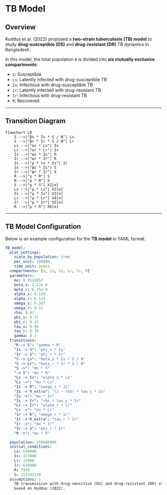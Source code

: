 # TB Model

## Overview  

Kuddus et al. (2022) proposed a **two-strain tuberculosis (TB) model** to study **drug-susceptible (DS)** and **drug-resistant (DR)** TB dynamics in Bangladesh.  

In this model, the total population `N` is divided into **six mutually exclusive compartments**:  

- `S`: Susceptible  
- `Ls`: Latently infected with drug-susceptible TB  
- `Is`: Infectious with drug-susceptible TB  
- `Lr`: Latently infected with drug-resistant TB  
- `Ir`: Infectious with drug-resistant TB  
- `R`: Recovered  

---
## Transition Diagram

```mermaid
flowchart LR
    S -->|"βs * Is * S / N"| Ls
    S -->|"βr * Ir * S / N"| Lr
    Ls -->|"αs * Ls"| Is
    Lr -->|"αr * Lr"| Ir
    Is -->|"ωs * Is"| R
    Ir -->|"ωr * Ir"| R
    Is -->|"ρ * τs * Is"| Ir
    Is -->|"φs * Is"| S
    Ir -->|"φr * Ir"| S
    R -->|"γ * R"| S
    N -->|"μ * N"| S
    S -->|"μ * S"| X1[∅]
    Ls -->|"μ * Ls"| X2[∅]
    Is -->|"μ * Is"| X3[∅]
    Lr -->|"μ * Lr"| X4[∅]
    Ir -->|"μ * Ir"| X5[∅]
    R -->|"μ * R"| X6[∅]
```

---

## TB Model Configuration

Below is an example configuration for the **TB model** in YAML format.

```yaml
TB_model:
  plot_settings:
    scale_by_population: true   
    per_unit: 100000           
    time_unit: years   
  compartments: [S, Ls, Is, Lr, Ir, R]
  parameters:
    mu: 0.0142857
    beta_s: 1.57e-8
    beta_r: 6.25e-9
    alpha_s: 0.129
    alpha_r: 0.129
    omega_s: 0.287
    omega_r: 0.12
    rho: 0.07
    phi_s: 0.37
    phi_r: 0.37
    tau_s: 0.94
    tau_r: 0.78
    gamma: 0.1
  transitions: 
    "R -> S": "gamma * R"
    "Is -> S": "phi_s * Is"
    "Ir -> S": "phi_r * Ir"
    "S -> Ls": "beta_s * Is * S / N"
    "S -> Lr": "beta_r * Ir * S / N"
    "S ->": "mu * S"
    "-> S": "mu * N"
    "Ls -> Is": "alpha_s * Ls"
    "Ls ->": "mu * Ls"
    "Is -> R": "omega_s * Is"
    "Is -> R_extra": "(1 - rho) * tau_s * Is"
    "Is ->": "mu * Is"
    "Is -> Ir": "rho * tau_s * Is"
    "Lr -> Ir": "alpha_r * Lr"
    "Lr ->": "mu * Lr"
    "Ir -> R": "omega_r * Ir"
    "Ir -> R_extra": "tau_r * Ir"
    "Ir ->": "mu * Ir"
    "Ir -> S": "phi_r * Ir"
    "R ->": "mu * R"

  population: 159000000
  initial_conditions: 
    Ls: 636000
    Is: 477000
    Lr: 15900
    Ir: 636000
    R: 7950
    S: 157242150
  assumptions: |
    TB transmission with drug-sensitive (DS) and drug-resistant (DR) strains,
    based on Kuddus (2022).
```